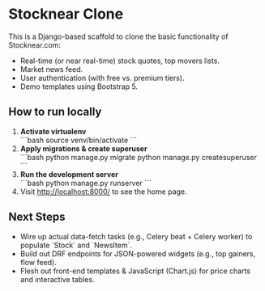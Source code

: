# Stocknear Clone

This is a Django-based scaffold to clone the basic functionality of Stocknear.com:
- Real-time (or near real-time) stock quotes, top movers lists.
- Market news feed.
- User authentication (with free vs. premium tiers).
- Demo templates using Bootstrap 5.

## How to run locally

1. **Activate virtualenv**  
   \`\`\`bash
   source venv/bin/activate
   \`\`\`
2. **Apply migrations & create superuser**  
   \`\`\`bash
   python manage.py migrate
   python manage.py createsuperuser
   \`\`\`
3. **Run the development server**  
   \`\`\`bash
   python manage.py runserver
   \`\`\`
4. Visit [http://localhost:8000/](http://localhost:8000/) to see the home page.

## Next Steps

- Wire up actual data-fetch tasks (e.g., Celery beat + Celery worker) to populate \`Stock\` and \`NewsItem\`.  
- Build out DRF endpoints for JSON-powered widgets (e.g., top gainers, flow feed).  
- Flesh out front-end templates & JavaScript (Chart.js) for price charts and interactive tables.

